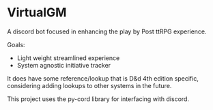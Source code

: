# VirtualGM

A discord bot focused in enhancing the play by Post ttRPG experience.

Goals:
- Light weight streamlined experience
- System agnostic initiative tracker

It does have some reference/lookup that is D&d 4th edition specific, considering adding lookups to other systems in the future.

This project uses the py-cord library for interfacing with discord. 
